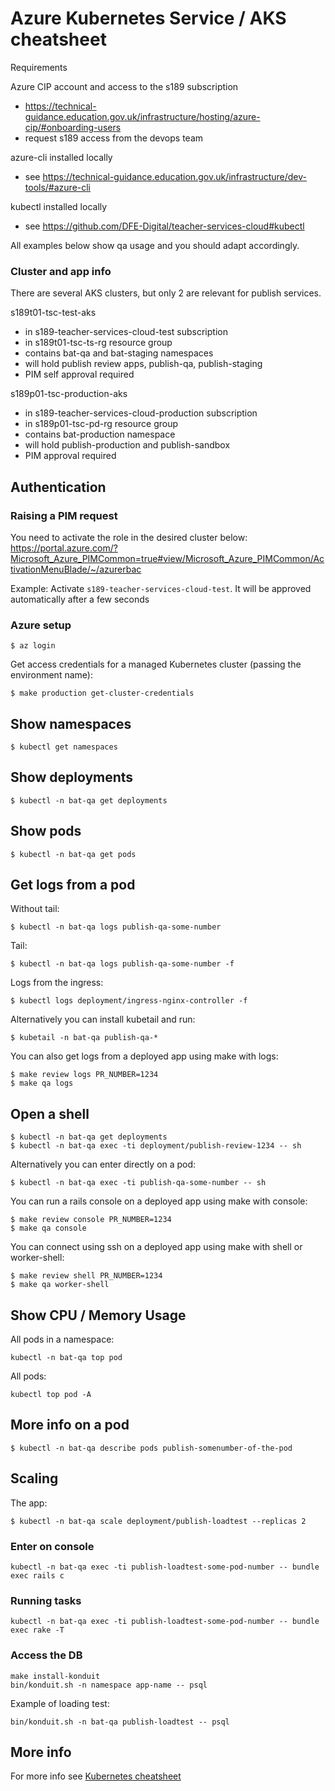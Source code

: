 # Azure Kubernetes Service / AKS cheatsheet

Requirements

Azure CIP account and access to the s189 subscription
- https://technical-guidance.education.gov.uk/infrastructure/hosting/azure-cip/#onboarding-users
- request s189 access from the devops team

azure-cli installed locally
- see https://technical-guidance.education.gov.uk/infrastructure/dev-tools/#azure-cli

kubectl installed locally
- see https://github.com/DFE-Digital/teacher-services-cloud#kubectl

All examples below show qa usage and you should adapt accordingly.

### Cluster and app info

There are several AKS clusters, but only 2 are relevant for publish services.

s189t01-tsc-test-aks
- in s189-teacher-services-cloud-test subscription
- in s189t01-tsc-ts-rg resource group
- contains bat-qa and bat-staging namespaces
- will hold publish review apps, publish-qa, publish-staging
- PIM self approval required

s189p01-tsc-production-aks
- in s189-teacher-services-cloud-production subscription
- in s189p01-tsc-pd-rg resource group
- contains bat-production namespace
- will hold publish-production and publish-sandbox
- PIM approval required

## Authentication

### Raising a PIM request

You need to activate the role in the desired cluster below:
https://portal.azure.com/?Microsoft_Azure_PIMCommon=true#view/Microsoft_Azure_PIMCommon/ActivationMenuBlade/~/azurerbac

Example: Activate `s189-teacher-services-cloud-test`. It will be approved automatically after a few seconds

### Azure setup

```
$ az login
```

Get access credentials for a managed Kubernetes cluster (passing the
environment name):

```
$ make production get-cluster-credentials
```

## Show namespaces

```
$ kubectl get namespaces
```

## Show deployments

```
$ kubectl -n bat-qa get deployments
```

## Show pods

```
$ kubectl -n bat-qa get pods
```

## Get logs from a pod

Without tail:

```
$ kubectl -n bat-qa logs publish-qa-some-number
```

Tail:

```
$ kubectl -n bat-qa logs publish-qa-some-number -f
```

Logs from the ingress:

```
$ kubectl logs deployment/ingress-nginx-controller -f
```

Alternatively you can install kubetail and run:

```
$ kubetail -n bat-qa publish-qa-*
```

You can also get logs from a deployed app using make with logs:

```
$ make review logs PR_NUMBER=1234
$ make qa logs
```

## Open a shell

```
$ kubectl -n bat-qa get deployments
$ kubectl -n bat-qa exec -ti deployment/publish-review-1234 -- sh
```

Alternatively you can enter directly on a pod:

```
$ kubectl -n bat-qa exec -ti publish-qa-some-number -- sh
```

You can run a rails console on a deployed app using make with console:

```
$ make review console PR_NUMBER=1234
$ make qa console
```

You can connect using ssh on a deployed app using make with shell or worker-shell:

```
$ make review shell PR_NUMBER=1234
$ make qa worker-shell
```

## Show CPU / Memory Usage

All pods in a namespace:
```
kubectl -n bat-qa top pod
```

All pods:
```
kubectl top pod -A
```

## More info on a pod

```
$ kubectl -n bat-qa describe pods publish-somenumber-of-the-pod
```

## Scaling

The app:
```
$ kubectl -n bat-qa scale deployment/publish-loadtest --replicas 2
```

### Enter on console

```
kubectl -n bat-qa exec -ti publish-loadtest-some-pod-number -- bundle exec rails c
```


### Running tasks

```
kubectl -n bat-qa exec -ti publish-loadtest-some-pod-number -- bundle exec rake -T
```

### Access the DB

```
make install-konduit
bin/konduit.sh -n namespace app-name -- psql
```

Example of loading test:

```
bin/konduit.sh -n bat-qa publish-loadtest -- psql
```

## More info

For more info see
[Kubernetes cheatsheet](https://kubernetes.io/docs/reference/kubectl/cheatsheet/)
